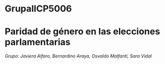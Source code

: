 # GrupalICP5006
# Paridad de género en las elecciones parlamentarias

_Grupo: Javiera Alfaro, Bernardino Araya, Osvaldo Malfanti, Sara Vidal_
